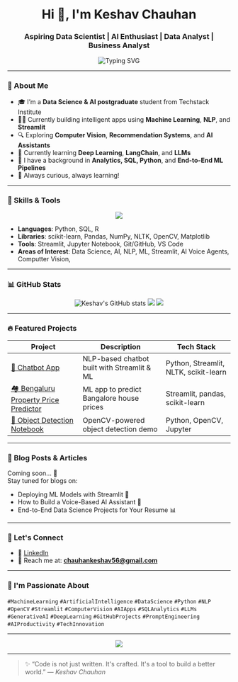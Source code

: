 <h1 align="center">Hi 👋, I'm Keshav Chauhan</h1>
<h3 align="center">Aspiring Data Scientist | AI Enthusiast | Data Analyst | Business Analyst</h3>

<p align="center">
  <img src="https://readme-typing-svg.demolab.com?font=Fira+Code&size=22&pause=1000&center=true&vCenter=true&width=435&lines=Turning+Data+into+Decisions.;Passionate+about+AI+%26+ML.;Building+Cool+Things+with+Python!;Welcome+to+my+Tech+Universe+🌌" alt="Typing SVG" />
</p>

---

### 🚀 About Me

- 🎓 I’m a **Data Science & AI postgraduate** student from Techstack Institute
- 👨‍💻 Currently building intelligent apps using **Machine Learning**, **NLP**, and **Streamlit**
- 🔍 Exploring **Computer Vision**, **Recommendation Systems**, and **AI Assistants**
- 🌱 Currently learning **Deep Learning**, **LangChain**, and **LLMs**
- 💼 I have a background in **Analytics, SQL, Python**, and **End-to-End ML Pipelines**
- 🧠 Always curious, always learning!

---

### 🧠 Skills & Tools

<p align="center">
  <img src="https://skillicons.dev/icons?i=python,streamlit,tensorflow,sklearn,pandas,numpy,sql,mysql,jupyter,git,github,vscode,html,css" />
</p>

- **Languages**: Python, SQL, R  
- **Libraries**: scikit-learn, Pandas, NumPy, NLTK, OpenCV, Matplotlib  
- **Tools**: Streamlit, Jupyter Notebook, Git/GitHub, VS Code  
- **Areas of Interest**: Data Science, AI, NLP, ML, Streamlit, AI Voice Agents, Computter Vision,

---

### 📊 GitHub Stats

<p align="center">
  <img src="https://github-readme-stats.vercel.app/api?username=Keshav1516&show_icons=true&theme=radical" alt="Keshav's GitHub stats" />
  <img src="https://github-readme-streak-stats.herokuapp.com?user=Keshav1516&theme=radical&hide_border=false" />
  <img src="https://github-readme-stats.vercel.app/api/top-langs/?username=Keshav1516&layout=compact&theme=radical" />
</p>

---

### 🔥 Featured Projects

| Project | Description | Tech Stack |
|--------|-------------|------------|
| [💬 Chatbot App](https://github.com/Keshav1516/end-to-end-chatbot) | NLP-based chatbot built with Streamlit & ML | Python, Streamlit, NLTK, scikit-learn |
| [🏘️ Bengaluru Property Price Predictor](https://github.com/Keshav1516/benglore_property_price_predict_app) | ML app to predict Bangalore house prices | Streamlit, pandas, scikit-learn |
| [🧍 Object Detection Notebook](https://github.com/Keshav1516/object_detection_project) | OpenCV-powered object detection demo | Python, OpenCV, Jupyter |

---

### 📝 Blog Posts & Articles

Coming soon… 🚧  
Stay tuned for blogs on:
- Deploying ML Models with Streamlit 🚀
- How to Build a Voice-Based AI Assistant 🤖
- End-to-End Data Science Projects for Your Resume 📊

---

### 🤝 Let's Connect

- 💼 [LinkedIn](https://www.linkedin.com/in/-keshav-chauhan-/)  
- 📨 Reach me at: **chauhankeshav56@gmail.com**

---

### 🧠 I'm Passionate About

`#MachineLearning` `#ArtificialIntelligence` `#DataScience` `#Python` `#NLP` `#OpenCV` `#Streamlit` `#ComputerVision` `#AIApps` `#SQLAnalytics` `#LLMs` `#GenerativeAI` `#DeepLearning` `#GitHubProjects` `#PromptEngineering` `#AIProductivity` `#TechInnovation`

---

<p align="center">
  <img src="https://github-profile-summary-cards.vercel.app/api/cards/profile-details?username=Keshav1516&theme=radical" />
</p>

---

> ✨ “Code is not just written. It's crafted. It's a tool to build a better world.” — _Keshav Chauhan_
